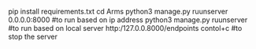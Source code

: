 pip install requirements.txt
cd Arms
python3 manage.py ruunserver 0.0.0.0:8000 #to run based on ip address
python3 manage.py ruunserver #to run based on local server http:/127.0.0.8000/endpoints
contol+c #to stop the server


